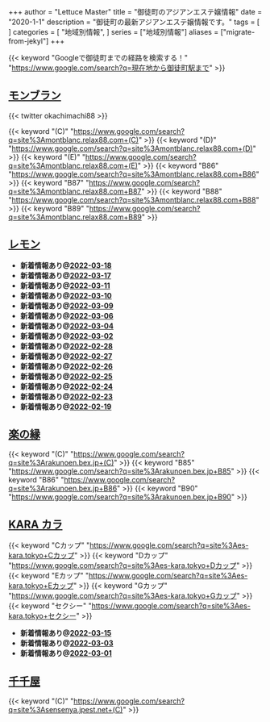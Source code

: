 +++
author = "Lettuce Master"
title = "御徒町のアジアンエステ嬢情報"
date = "2020-1-1"
description = "御徒町の最新アジアンエステ嬢情報です。"
tags = [
]
categories = [
    "地域別情報",
]
series = ["地域別情報"]
aliases = ["migrate-from-jekyl"]
+++

{{< keyword "Googleで御徒町までの経路を検索する！" "https://www.google.com/search?q=現在地から御徒町駅まで" >}}

## [モンブラン](http://montblanc.relax88.com/)


{{< twitter okachimachi88 >}}

{{< keyword "(C)" "https://www.google.com/search?q=site%3Amontblanc.relax88.com+(C)" >}} {{< keyword "(D)" "https://www.google.com/search?q=site%3Amontblanc.relax88.com+(D)" >}} {{< keyword "(E)" "https://www.google.com/search?q=site%3Amontblanc.relax88.com+(E)" >}} {{< keyword "B86" "https://www.google.com/search?q=site%3Amontblanc.relax88.com+B86" >}} {{< keyword "B87" "https://www.google.com/search?q=site%3Amontblanc.relax88.com+B87" >}} {{< keyword "B88" "https://www.google.com/search?q=site%3Amontblanc.relax88.com+B88" >}} {{< keyword "B89" "https://www.google.com/search?q=site%3Amontblanc.relax88.com+B89" >}} 

## [レモン](http://ueno502.galaxy.bindcloud.jp/)


- **新着情報あり@[2022-03-18](/post/2022-03-18)**
- **新着情報あり@[2022-03-17](/post/2022-03-17)**
- **新着情報あり@[2022-03-11](/post/2022-03-11)**
- **新着情報あり@[2022-03-10](/post/2022-03-10)**
- **新着情報あり@[2022-03-09](/post/2022-03-09)**
- **新着情報あり@[2022-03-06](/post/2022-03-06)**
- **新着情報あり@[2022-03-04](/post/2022-03-04)**
- **新着情報あり@[2022-03-02](/post/2022-03-02)**
- **新着情報あり@[2022-02-28](/post/2022-02-28)**
- **新着情報あり@[2022-02-27](/post/2022-02-27)**
- **新着情報あり@[2022-02-26](/post/2022-02-26)**
- **新着情報あり@[2022-02-25](/post/2022-02-25)**
- **新着情報あり@[2022-02-24](/post/2022-02-24)**
- **新着情報あり@[2022-02-23](/post/2022-02-23)**
- **新着情報あり@[2022-02-19](/post/2022-02-19)**
## [楽の縁](https://rakunoen.bex.jp/)
{{< keyword "(C)" "https://www.google.com/search?q=site%3Arakunoen.bex.jp+(C)" >}} {{< keyword "B85" "https://www.google.com/search?q=site%3Arakunoen.bex.jp+B85" >}} {{< keyword "B86" "https://www.google.com/search?q=site%3Arakunoen.bex.jp+B86" >}} {{< keyword "B90" "https://www.google.com/search?q=site%3Arakunoen.bex.jp+B90" >}} 

## [KARA カラ](https://es-kara.tokyo/)
{{< keyword "Cカップ" "https://www.google.com/search?q=site%3Aes-kara.tokyo+Cカップ" >}} {{< keyword "Dカップ" "https://www.google.com/search?q=site%3Aes-kara.tokyo+Dカップ" >}} {{< keyword "Eカップ" "https://www.google.com/search?q=site%3Aes-kara.tokyo+Eカップ" >}} {{< keyword "Gカップ" "https://www.google.com/search?q=site%3Aes-kara.tokyo+Gカップ" >}} {{< keyword "セクシー" "https://www.google.com/search?q=site%3Aes-kara.tokyo+セクシー" >}} 

- **新着情報あり@[2022-03-15](/post/2022-03-15)**
- **新着情報あり@[2022-03-03](/post/2022-03-03)**
- **新着情報あり@[2022-03-01](/post/2022-03-01)**
## [千千屋](http://sensenya.jpest.net/)
{{< keyword "(C)" "https://www.google.com/search?q=site%3Asensenya.jpest.net+(C)" >}} 

